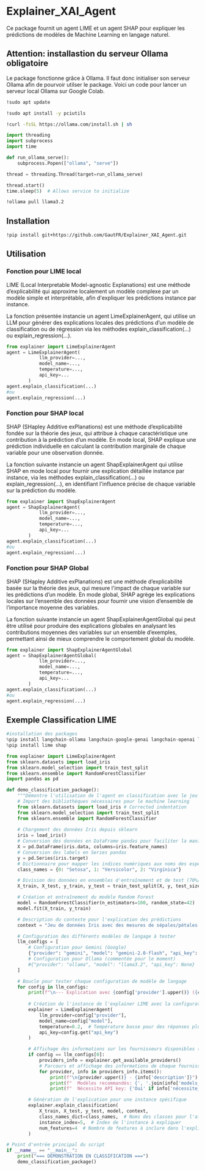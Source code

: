 # Explainer_XAI_Agent

Ce package fournit un agent LIME et un agent SHAP pour expliquer les prédictions de modèles de Machine Learning en langage naturel.

## Attention: installastion du serveur Ollama obligatoire
Le package fonctionne grâce à Ollama. Il faut donc initialiser son serveur Ollama afin de pourvoir utilser le package.
Voici un code pour lancer un serveur local Ollama sur Google Colab.

```bash
!sudo apt update

!sudo apt install -y pciutils

!curl -fsSL https://ollama.com/install.sh | sh
```

```python
import threading
import subprocess
import time

def run_ollama_serve():
    subprocess.Popen(["ollama", "serve"])

thread = threading.Thread(target=run_ollama_serve)

thread.start()
time.sleep(5)  # Allows service to initialize
```

```bash
!ollama pull llama3.2
```

## Installation

```bash
!pip install git+https://github.com/GautFR/Explainer_XAI_Agent.git
```

## Utilisation

### Fonction pour LIME local

LIME (Local Interpretable Model-agnostic Explanations) est une méthode d’explicabilité qui approxime localement un modèle complexe par un modèle simple et interprétable, afin d'expliquer les prédictions instance par instance.

La fonction présentée instancie un agent LimeExplainerAgent, qui utilise un LLM pour générer des explications locales des prédictions d’un modèle de classification ou de régression via les méthodes explain_classification(...) ou explain_regression(...).

```python
from explainer import LimeExplainerAgent
agent = LimeExplainerAgent(
            llm_provider=...,
            model_name=...,
            temperature=...,
            api_key=...
        )
agent.explain_classification(...)
#ou
agent.explain_regression(...)
```

### Fonction pour SHAP local

SHAP (SHapley Additive exPlanations) est une méthode d’explicabilité fondée sur la théorie des jeux, qui attribue à chaque caractéristique une contribution à la prédiction d’un modèle. En mode local, SHAP explique une prédiction individuelle en calculant la contribution marginale de chaque variable pour une observation donnée.

La fonction suivante instancie un agent ShapExplainerAgent qui utilise SHAP en mode local pour fournir une explication détaillée instance par instance, via les méthodes explain_classification(...) ou explain_regression(...), en identifiant l'influence précise de chaque variable sur la prédiction du modèle.

```python
from explainer import ShapExplainerAgent
agent = ShapExplainerAgent(
            llm_provider=...,
            model_name=...,
            temperature=...,
            api_key=...
        )
agent.explain_classification(...)
#ou
agent.explain_regression(...)
```

### Fonction pour SHAP Global

SHAP (SHapley Additive exPlanations) est une méthode d’explicabilité basée sur la théorie des jeux, qui mesure l'impact de chaque variable sur les prédictions d’un modèle. En mode global, SHAP agrège les explications locales sur l’ensemble des données pour fournir une vision d’ensemble de l’importance moyenne des variables.

La fonction suivante instancie un agent ShapExplainerAgentGlobal qui peut être utilisé pour produire des explications globales en analysant les contributions moyennes des variables sur un ensemble d’exemples, permettant ainsi de mieux comprendre le comportement global du modèle.

```python
from explainer import ShapExplainerAgentGlobal
agent = ShapExplainerAgentGlobal(
            llm_provider=...,
            model_name=...,
            temperature=...,
            api_key=...
        )
agent.explain_classification(...)
#ou
agent.explain_regression(...)
```

## Exemple Classification LIME

```python
#installation des packages
%pip install langchain-ollama langchain-google-genai langchain-openai langchain-anthropic
%pip install lime shap
```

```python
from explainer import LimeExplainerAgent
from sklearn.datasets import load_iris
from sklearn.model_selection import train_test_split
from sklearn.ensemble import RandomForestClassifier
import pandas as pd
```

```python
def demo_classification_package():
    """Démontre l'utilisation de l'agent en classification avec le jeu de données Iris"""
    # Import des bibliothèques nécessaires pour le machine learning
    from sklearn.datasets import load_iris # Corrected indentation
    from sklearn.model_selection import train_test_split
    from sklearn.ensemble import RandomForestClassifier
    
    # Chargement des données Iris depuis sklearn
    iris = load_iris()
    # Conversion des données en DataFrame pandas pour faciliter la manipulation
    X = pd.DataFrame(iris.data, columns=iris.feature_names)
    # Conversion des labels en Series pandas
    y = pd.Series(iris.target)
    # Dictionnaire pour mapper les indices numériques aux noms des espèces
    class_names = {0: "Setosa", 1: "Versicolor", 2: "Virginica"}

    # Division des données en ensembles d'entraînement et de test (70%/30%)
    X_train, X_test, y_train, y_test = train_test_split(X, y, test_size=0.3, random_state=42)

    # Création et entraînement du modèle Random Forest
    model = RandomForestClassifier(n_estimators=100, random_state=42)
    model.fit(X_train, y_train)

    # Description du contexte pour l'explication des prédictions
    context = "Jeu de données Iris avec des mesures de sépales/pétales de trois espèces d'iris."

    # Configuration des différents modèles de langage à tester
    llm_configs = [
        # Configuration pour Gemini (Google)
        {"provider": "gemini", "model": "gemini-2.0-flash", "api_key": userdata.get("GOOGLE_API_KEY")},
        # Configuration pour Ollama (commentée pour le moment)
        #{"provider": "ollama", "model": "llama3.2", "api_key": None}
    ]

    # Boucle pour tester chaque configuration de modèle de langage
    for config in llm_configs:
        print(f"\n--- Explication avec {config['provider'].upper()} ({config['model']}) ---")
        
        # Création de l'instance de l'explainer LIME avec la configuration actuelle
        explainer = LimeExplainerAgent(
            llm_provider=config["provider"],
            model_name=config["model"],
            temperature=0.2,  # Température basse pour des réponses plus déterministes
            api_key=config.get("api_key")
        )

        # Affichage des informations sur les fournisseurs disponibles (une seule fois)
        if config == llm_configs[0]:
            providers_info = explainer.get_available_providers()
            # Parcours et affichage des informations de chaque fournisseur
            for provider, info in providers_info.items():
                print(f"\n{provider.upper()} - {info['description']}")
                print(f"  Modèles recommandés: {', '.join(info['models_recommandés'])}")
                print(f"  Nécessite API key: {'Oui' if info['nécessite_api_key'] else 'Non'}")

        # Génération de l'explication pour une instance spécifique
        explainer.explain_classification(
            X_train, X_test, y_test, model, context,
            class_names_dict=class_names,  # Noms des classes pour l'affichage
            instance_index=5,  # Index de l'instance à expliquer
            num_features=4  # Nombre de features à inclure dans l'explication
        )

# Point d'entrée principal du script
if __name__ == "__main__":
    print("=== DÉMONSTRATION EN CLASSIFICATION ===")
    demo_classification_package()
```
